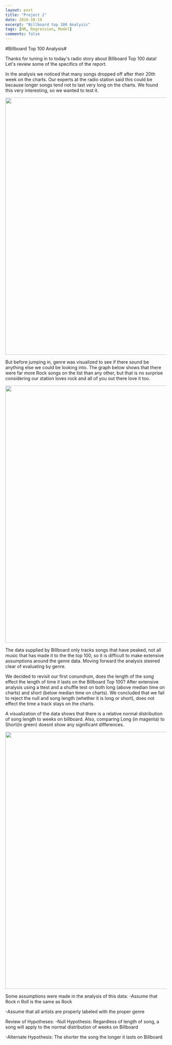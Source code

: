 ```yaml
---
layout: post
title: "Project 2"
date: 2016-10-19
excerpt: "Billboard top 100 Analysis"
tags: [HR, Regression, Model]
comments: false
---
```


#Billboard Top 100 Analysis#

Thanks for tuning in to today's radio story about Billboard Top 100 data! Let's review some of the specifics of the report. 

In the analysis we noticed that many songs dropped off after their 20th week on the charts. Our experts at the radio station said this could be because longer songs tend not to last very long on the charts. We found this very interesting, so we wanted to test it. 

<img src="http://i63.tinypic.com/xkx0cz.png" width="800">

But before jumping in, genre was visualized to see if there sound be anything else we could be looking into. The graph below shows that there were far more Rock songs on the list than any other, but that is no surprise considering our station loves rock and all of you out there love it too.

<img src="http://i66.tinypic.com/rumiat.png" width="800">

The data supplied by Billboard only tracks songs that have peaked, not all music that has made it to the the top 100, so it is difficult to make extensive assumptions around the genre data. Moving forward the analysis steered clear of evaluating by genre. 

We decided to revisit our first conundrum, does the length of the song effect the length of time it lasts on the Billboard Top 100? After extensive analysis using a ttest and a shuffle test on both long (above median time on charts) and short (below median time on charts). We concluded that we fail to reject the null and song length (whether it is long or short), does not effect the time a track stays on the charts. 

A visualization of the data shows that there is a relative normal distribution of song length to weeks on billboard. Also, comparing Long (in magenta) to Short(in green) doesnt show any significant differences. 

<img src="http://i65.tinypic.com/23ksrba.png" width="800">

Some assumptions were made in the analysis of this data:
-Assume that Rock n Roll is the same as Rock 

-Assume that all artists are properly labeled with the proper genre


Review of Hypotheses:
-Null Hypothesis: Regardless of length of song, a song will apply to the normal distribution of weeks on Billboard

-Alternate Hypothesis: The shorter the song the longer it lasts on Billboard
